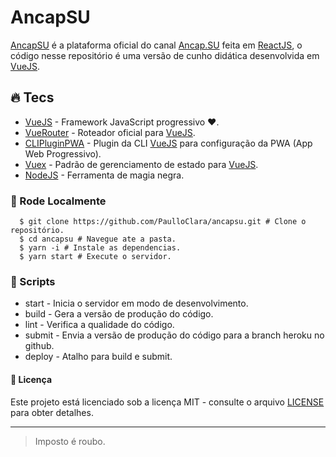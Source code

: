 # AncapSU

[AncapSU] é a plataforma oficial do canal [Ancap.SU] feita em [ReactJS], o código nesse repositório é uma versão de cunho didática desenvolvida em [VueJS].

## :fire: Tecs

- [VueJS] - Framework JavaScript progressivo ❤️.
- [VueRouter] - Roteador oficial para [VueJS].
- [CLIPluginPWA] - Plugin da CLI [VueJS] para configuração da PWA (App Web Progressivo).
- [Vuex] - Padrão de gerenciamento de estado para [VueJS].
- [NodeJS] - Ferramenta de magia negra.

### :wrench: Rode Localmente

```shell
  $ git clone https://github.com/PaulloClara/ancapsu.git # Clone o repositório.
  $ cd ancapsu # Navegue ate a pasta.
  $ yarn -i # Instale as dependencias.
  $ yarn start # Execute o servidor.
```

### :scroll: Scripts

- start - Inicia o servidor em modo de desenvolvimento.
- build - Gera a versão de produção do código.
- lint - Verifica a qualidade do código.
- submit - Envia a versão de produção do código para a branch heroku no github.
- deploy - Atalho para build e submit.

#### :memo: Licença

Este projeto está licenciado sob a licença MIT - consulte o arquivo [LICENSE] para obter detalhes.

---

> Imposto é roubo.

<!-- Links -->

[ancapsu]: https://ancap.su
[ancap.su]: https://www.youtube.com/ancapsu
[paulloclara]: https://github.com/PaulloClara
[vuejs]: https://vuejs.org
[vuex]: https://vuex.vuejs.org
[nodejs]: https://nodejs.org/en
[vuerouter]: https://router.vuejs.org
[clipluginpwa]: https://github.com/vuejs/vue-cli/tree/dev/packages/@vue/cli-plugin-pwa#readme
[reactjs]: https://pt-br.reactjs.org
[license]: LICENSE
